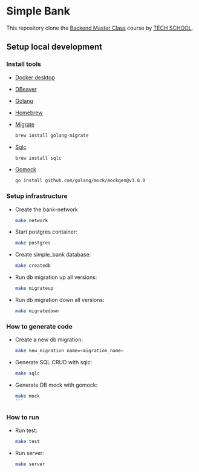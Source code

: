 # Simple Bank

This repository clone the [Backend Master Class](https://bit.ly/backendmaster) course by [TECH SCHOOL](https://bit.ly/m/techschool).

## Setup local development

### Install tools

- [Docker desktop](https://www.docker.com/products/docker-desktop)
- [DBeaver](https://dbeaver.com)
- [Golang](https://golang.org/)
- [Homebrew](https://brew.sh/)
- [Migrate](https://github.com/golang-migrate/migrate/tree/master/cmd/migrate)

    ```bash
    brew install golang-migrate
    ```

- [Sqlc](https://github.com/kyleconroy/sqlc#installation)

    ```bash
    brew install sqlc
    ```

- [Gomock](https://github.com/golang/mock)

    ``` bash
    go install github.com/golang/mock/mockgen@v1.6.0
    ```

### Setup infrastructure

- Create the bank-network

    ``` bash
    make network
    ```

- Start postgres container:

    ```bash
    make postgres
    ```

- Create simple_bank database:

    ```bash
    make createdb
    ```

- Run db migration up all versions:

    ```bash
    make migrateup
    ```

- Run db migration down all versions:

    ```bash
    make migratedown
    ```

### How to generate code

- Create a new db migration:

    ```bash
    make new_migration name=<migration_name>
    ```

- Generate SQL CRUD with sqlc:

    ```bash
    make sqlc
    ```

- Generate DB mock with gomock:
    ````bash
    make mock
    ```

### How to run

- Run test:

    ```bash
    make test
    ```

- Run server:

    ```bash
    make server
    ```